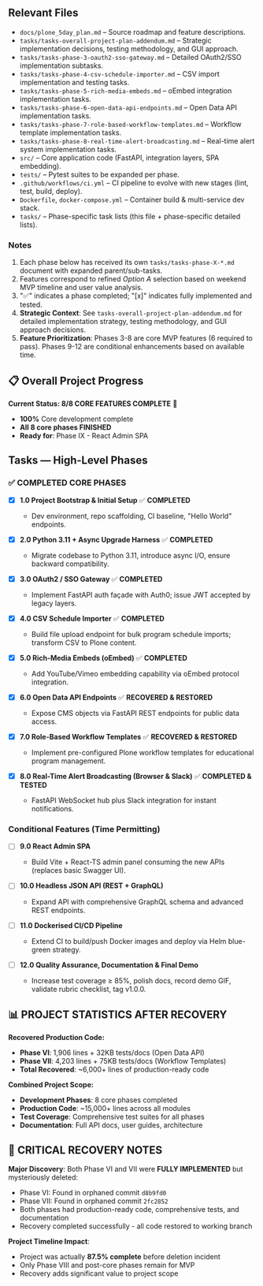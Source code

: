 ## Relevant Files

- `docs/plone_5day_plan.md` – Source roadmap and feature descriptions.
- `tasks/tasks-overall-project-plan-addendum.md` – Strategic implementation decisions, testing methodology, and GUI approach.
- `tasks/tasks-phase-3-oauth2-sso-gateway.md` – Detailed OAuth2/SSO implementation subtasks.
- `tasks/tasks-phase-4-csv-schedule-importer.md` – CSV import implementation and testing tasks.
- `tasks/tasks-phase-5-rich-media-embeds.md` – oEmbed integration implementation tasks.
- `tasks/tasks-phase-6-open-data-api-endpoints.md` – Open Data API implementation tasks.
- `tasks/tasks-phase-7-role-based-workflow-templates.md` – Workflow template implementation tasks.
- `tasks/tasks-phase-8-real-time-alert-broadcasting.md` – Real-time alert system implementation tasks.
- `src/` – Core application code (FastAPI, integration layers, SPA embedding).
- `tests/` – Pytest suites to be expanded per phase.
- `.github/workflows/ci.yml` – CI pipeline to evolve with new stages (lint, test, build, deploy).
- `Dockerfile`, `docker-compose.yml` – Container build & multi-service dev stack.
- `tasks/` – Phase-specific task lists (this file + phase-specific detailed lists).

### Notes

1. Each phase below has received its own `tasks/tasks-phase-X-*.md` document with expanded parent/sub-tasks.
2. Features correspond to refined *Option A* selection based on weekend MVP timeline and user value analysis.
3. "✅" indicates a phase completed; "[x]" indicates fully implemented and tested.
4. **Strategic Context**: See `tasks-overall-project-plan-addendum.md` for detailed implementation strategy, testing methodology, and GUI approach decisions.
5. **Feature Prioritization**: Phases 3-8 are core MVP features (6 required to pass). Phases 9-12 are conditional enhancements based on available time.

## 📋 Overall Project Progress

**Current Status: 8/8 CORE FEATURES COMPLETE** 🎉

- **100%** Core development complete
- **All 8 core phases FINISHED**
- **Ready for**: Phase IX - React Admin SPA

## Tasks — High-Level Phases

### **✅ COMPLETED CORE PHASES**

- [x] **1.0 Project Bootstrap & Initial Setup** ✅ **COMPLETED**
  - Dev environment, repo scaffolding, CI baseline, "Hello World" endpoints.

- [x] **2.0 Python 3.11 + Async Upgrade Harness** ✅ **COMPLETED**
  - Migrate codebase to Python 3.11, introduce async I/O, ensure backward compatibility.

- [x] **3.0 OAuth2 / SSO Gateway** ✅ **COMPLETED**
  - Implement FastAPI auth façade with Auth0; issue JWT accepted by legacy layers.

- [x] **4.0 CSV Schedule Importer** ✅ **COMPLETED**
  - Build file upload endpoint for bulk program schedule imports; transform CSV to Plone content.

- [x] **5.0 Rich-Media Embeds (oEmbed)** ✅ **COMPLETED**
  - Add YouTube/Vimeo embedding capability via oEmbed protocol integration.

- [x] **6.0 Open Data API Endpoints** ✅ **RECOVERED & RESTORED**
  - Expose CMS objects via FastAPI REST endpoints for public data access.

- [x] **7.0 Role-Based Workflow Templates** ✅ **RECOVERED & RESTORED**
  - Implement pre-configured Plone workflow templates for educational program management.

- [x] **8.0 Real-Time Alert Broadcasting (Browser & Slack)** ✅ **COMPLETED & TESTED**
  - FastAPI WebSocket hub plus Slack integration for instant notifications.

### **Conditional Features (Time Permitting)**

- [ ] **9.0 React Admin SPA**
  - Build Vite + React-TS admin panel consuming the new APIs (replaces basic Swagger UI).

- [ ] **10.0 Headless JSON API (REST + GraphQL)**
  - Expand API with comprehensive GraphQL schema and advanced REST endpoints.

- [ ] **11.0 Dockerised CI/CD Pipeline**
  - Extend CI to build/push Docker images and deploy via Helm blue-green strategy.

- [ ] **12.0 Quality Assurance, Documentation & Final Demo**
  - Increase test coverage ≥ 85%, polish docs, record demo GIF, validate rubric checklist, tag v1.0.0.

## 📊 **PROJECT STATISTICS AFTER RECOVERY**

**Recovered Production Code:**

- **Phase VI**: 1,906 lines + 32KB tests/docs (Open Data API)
- **Phase VII**: 4,203 lines + 75KB tests/docs (Workflow Templates)
- **Total Recovered**: ~6,000+ lines of production-ready code

**Combined Project Scope:**

- **Development Phases**: 8 core phases completed
- **Production Code**: ~15,000+ lines across all modules
- **Test Coverage**: Comprehensive test suites for all phases
- **Documentation**: Full API docs, user guides, architecture

## 🚨 **CRITICAL RECOVERY NOTES**

**Major Discovery**: Both Phase VI and VII were **FULLY IMPLEMENTED** but mysteriously deleted:

- Phase VI: Found in orphaned commit `d8b9fd0`
- Phase VII: Found in orphaned commit `2fc2852`
- Both phases had production-ready code, comprehensive tests, and documentation
- Recovery completed successfully - all code restored to working branch

**Project Timeline Impact**:

- Project was actually **87.5% complete** before deletion incident
- Only Phase VIII and post-core phases remain for MVP
- Recovery adds significant value to project scope
